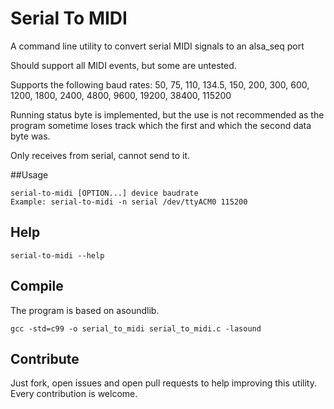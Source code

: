 # Serial To MIDI
A command line utility to convert serial MIDI signals to an alsa_seq port

Should support all MIDI events, but some are untested.

Supports the following baud rates: 50, 75, 110, 134.5, 150, 200, 300, 600, 1200, 1800, 2400, 4800, 9600, 19200, 38400, 115200

Running status byte is implemented, but the use is not recommended as the program sometime loses track which the first and which the second data byte was.

Only receives from serial, cannot send to it.

##Usage

	serial-to-midi [OPTION...] device baudrate
	Example: serial-to-midi -n serial /dev/ttyACM0 115200

## Help

	serial-to-midi --help

## Compile
The program is based on asoundlib.

	gcc -std=c99 -o serial_to_midi serial_to_midi.c -lasound

## Contribute

Just fork, open issues and open pull requests to help improving this utility. Every contribution is welcome.
